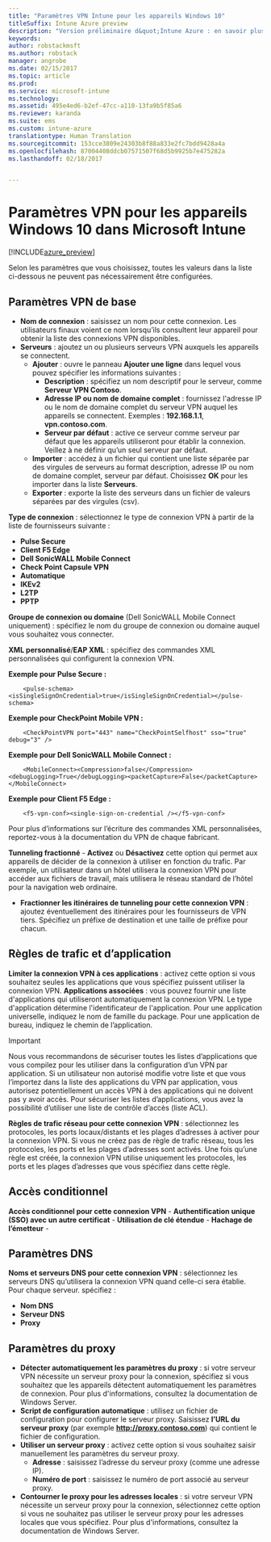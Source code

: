 ```yaml
---
title: "Paramètres VPN Intune pour les appareils Windows 10"
titleSuffix: Intune Azure preview
description: "Version préliminaire d&quot;Intune Azure : en savoir plus sur les paramètres Windows Intune que vous pouvez utiliser pour configurer des connexions VPN sur les appareils Windows 10."
keywords: 
author: robstackmsft
ms.author: robstack
manager: angrobe
ms.date: 02/15/2017
ms.topic: article
ms.prod: 
ms.service: microsoft-intune
ms.technology: 
ms.assetid: 495e4ed6-b2ef-47cc-a110-13fa9b5f85a6
ms.reviewer: karanda
ms.suite: ems
ms.custom: intune-azure
translationtype: Human Translation
ms.sourcegitcommit: 153cce3809e24303b8f88a833e2fc7bdd9428a4a
ms.openlocfilehash: 87004408ddcb07571507f68d5b9925b7e475282a
ms.lasthandoff: 02/18/2017


---
```


# <a name="vpn-settings-for-windows-10-devices-in-microsoft-intune"></a>Paramètres VPN pour les appareils Windows 10 dans Microsoft Intune

[!INCLUDE[azure_preview](../includes/azure_preview.md)]

Selon les paramètres que vous choisissez, toutes les valeurs dans la liste ci-dessous ne peuvent pas nécessairement être configurées.


## <a name="base-vpn-settings"></a>Paramètres VPN de base


- **Nom de connexion** : saisissez un nom pour cette connexion. Les utilisateurs finaux voient ce nom lorsqu’ils consultent leur appareil pour obtenir la liste des connexions VPN disponibles.
- **Serveurs** : ajoutez un ou plusieurs serveurs VPN auxquels les appareils se connectent.
    - **Ajouter** : ouvre le panneau **Ajouter une ligne** dans lequel vous pouvez spécifier les informations suivantes :
        - **Description** : spécifiez un nom descriptif pour le serveur, comme **Serveur VPN Contoso**.
        - **Adresse IP ou nom de domaine complet** : fournissez l'adresse IP ou le nom de domaine complet du serveur VPN auquel les appareils se connectent. Exemples : **192.168.1.1**, **vpn.contoso.com**.
        - **Serveur par défaut** : active ce serveur comme serveur par défaut que les appareils utiliseront pour établir la connexion. Veillez à ne définir qu’un seul serveur par défaut.
    - **Importer** : accédez à un fichier qui contient une liste séparée par des virgules de serveurs au format description, adresse IP ou nom de domaine complet, serveur par défaut. Choisissez **OK** pour les importer dans la liste **Serveurs**.
    - **Exporter** : exporte la liste des serveurs dans un fichier de valeurs séparées par des virgules (csv).

**Type de connexion** : sélectionnez le type de connexion VPN à partir de la liste de fournisseurs suivante :
- **Pulse Secure**
- **Client F5 Edge**
- **Dell SonicWALL Mobile Connect**
- **Check Point Capsule VPN**
- **Automatique**
- **IKEv2**
- **L2TP**
- **PPTP**

**Groupe de connexion ou domaine** (Dell SonicWALL Mobile Connect uniquement) : spécifiez le nom du groupe de connexion ou domaine auquel vous souhaitez vous connecter.

**XML personnalisé**/**EAP XML** : spécifiez des commandes XML personnalisées qui configurent la connexion VPN.

**Exemple pour Pulse Secure :**

```
    <pulse-schema><isSingleSignOnCredential>true</isSingleSignOnCredential></pulse-schema>
```

**Exemple pour CheckPoint Mobile VPN :**

```
    <CheckPointVPN port="443" name="CheckPointSelfhost" sso="true" debug="3" />
```

**Exemple pour Dell SonicWALL Mobile Connect :**

```
    <MobileConnect><Compression>false</Compression><debugLogging>True</debugLogging><packetCapture>False</packetCapture></MobileConnect>
```

**Exemple pour Client F5 Edge :**

```
    <f5-vpn-conf><single-sign-on-credential /></f5-vpn-conf>
```

Pour plus d’informations sur l’écriture des commandes XML personnalisées, reportez-vous à la documentation du VPN de chaque fabricant.

**Tunneling fractionné** - **Activez** ou **Désactivez** cette option qui permet aux appareils de décider de la connexion à utiliser en fonction du trafic. Par exemple, un utilisateur dans un hôtel utilisera la connexion VPN pour accéder aux fichiers de travail, mais utilisera le réseau standard de l’hôtel pour la navigation web ordinaire.
- **Fractionner les itinéraires de tunneling pour cette connexion VPN** : ajoutez éventuellement des itinéraires pour les fournisseurs de VPN tiers. Spécifiez un préfixe de destination et une taille de préfixe pour chacun.

## <a name="apps-and-traffic-rules"></a>Règles de trafic et d’application

**Limiter la connexion VPN à ces applications** : activez cette option si vous souhaitez seules les applications que vous spécifiez puissent utiliser la connexion VPN.
**Applications associées** : vous pouvez fournir une liste d'applications qui utiliseront automatiquement la connexion VPN. Le type d'application détermine l'identificateur de l'application. Pour une application universelle, indiquez le nom de famille du package. Pour une application de bureau, indiquez le chemin de l’application.

>[!IMPORTANT]
>Nous vous recommandons de sécuriser toutes les listes d’applications que vous compilez pour les utiliser dans la configuration d’un VPN par application. Si un utilisateur non autorisé modifie votre liste et que vous l’importez dans la liste des applications du VPN par application, vous autorisez potentiellement un accès VPN à des applications qui ne doivent pas y avoir accès. Pour sécuriser les listes d’applications, vous avez la possibilité d’utiliser une liste de contrôle d’accès (liste ACL).

**Règles de trafic réseau pour cette connexion VPN** : sélectionnez les protocoles, les ports locaux/distants et les plages d’adresses à activer pour la connexion VPN. Si vous ne créez pas de règle de trafic réseau, tous les protocoles, les ports et les plages d’adresses sont activés. Une fois qu’une règle est créée, la connexion VPN utilise uniquement les protocoles, les ports et les plages d’adresses que vous spécifiez dans cette règle.


## <a name="conditional-access"></a>Accès conditionnel

**Accès conditionnel pour cette connexion VPN** -
**Authentification unique (SSO) avec un autre certificat** -
**Utilisation de clé étendue** -
**Hachage de l’émetteur** -

## <a name="dns-settings"></a>Paramètres DNS

**Noms et serveurs DNS pour cette connexion VPN** : sélectionnez les serveurs DNS qu’utilisera la connexion VPN quand celle-ci sera établie.
Pour chaque serveur. spécifiez :
- **Nom DNS**
- **Serveur DNS**
- **Proxy**

## <a name="proxy-settings"></a>Paramètres du proxy

- **Détecter automatiquement les paramètres du proxy** : si votre serveur VPN nécessite un serveur proxy pour la connexion, spécifiez si vous souhaitez que les appareils détectent automatiquement les paramètres de connexion. Pour plus d'informations, consultez la documentation de Windows Server.
- **Script de configuration automatique** : utilisez un fichier de configuration pour configurer le serveur proxy. Saisissez **l’URL du serveur proxy** (par exemple **http://proxy.contoso.com**) qui contient le fichier de configuration.
- **Utiliser un serveur proxy** : activez cette option si vous souhaitez saisir manuellement les paramètres du serveur proxy.
    - **Adresse** : saisissez l’adresse du serveur proxy (comme une adresse IP).
    - **Numéro de port** : saisissez le numéro de port associé au serveur proxy.
- **Contourner le proxy pour les adresses locales** : si votre serveur VPN nécessite un serveur proxy pour la connexion, sélectionnez cette option si vous ne souhaitez pas utiliser le serveur proxy pour les adresses locales que vous spécifiez. Pour plus d'informations, consultez la documentation de Windows Server.

